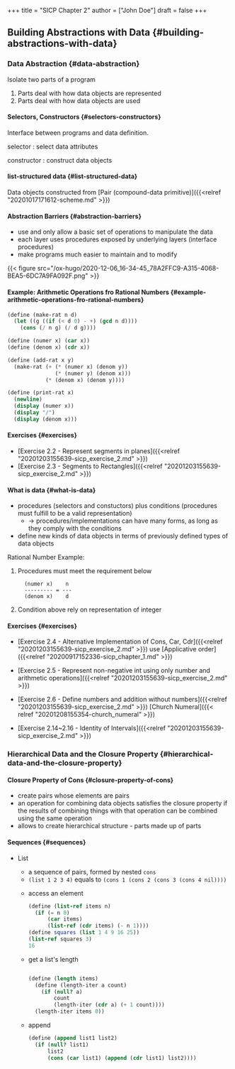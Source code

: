 +++
title = "SICP Chapter 2"
author = ["John Doe"]
draft = false
+++

## Building Abstractions with Data {#building-abstractions-with-data}


### Data Abstraction {#data-abstraction}

Isolate two parts of a program

1.  Parts deal with how data objects are represented
2.  Parts deal with how data objects are used


#### Selectors, Constructors {#selectors-constructors}

Interface between programs and data definition.

selector
: select data attributes

constructor
: construct data objects


#### list-structured data {#list-structured-data}

Data objects constructed from [Pair (compound-data primitive)]({{<relref "20201017171612-scheme.md" >}})


#### Abstraction Barriers {#abstraction-barriers}

-   use and only allow a basic set of operations to manipulate the data
-   each layer uses procedures exposed by underlying layers (interface procedures)
-   make programs much easier to maintain and to modify

{{< figure src="/ox-hugo/2020-12-06_16-34-45_78A2FFC9-A315-4068-BEA5-6DC7A9FA092F.png" >}}


#### Example: Arithmetic Operations fro Rational Numbers {#example-arithmetic-operations-fro-rational-numbers}

```scheme
(define (make-rat n d)
  (let ((g ((if (< d 0) - +) (gcd n d))))
    (cons (/ n g) (/ d g))))

(define (numer x) (car x))
(define (denom x) (cdr x))

(define (add-rat x y)
  (make-rat (+ (* (numer x) (denom y))
               (* (numer y) (denom x)))
            (* (denom x) (denom y))))

(define (print-rat x)
  (newline)
  (display (numer x))
  (display "/")
  (display (denom x)))
```


#### Exercises {#exercises}

-   [Exercise 2.2 - Represent segments in planes]({{<relref "20201203155639-sicp_exercise_2.md" >}})
-   [Exercise 2.3 - Segments to Rectangles]({{<relref "20201203155639-sicp_exercise_2.md" >}})


#### What is data {#what-is-data}

-   procedures (selectors and constuctors)
    plus conditions (procedures must fulfill to be a valid representation)
    -   -> procedures/implementations can have many forms, as long as they comply with the conditions
-   define new kinds of data objects in terms of previously defined types of data objects

Rational Number Example:

1.  Procedures must meet the requirement below

    ```nil
      (numer x)    n
      --------- = ---
      (denom x)    d
    ```
2.  Condition above rely on representation of integer


#### Exercises {#exercises}

-   [Exercise 2.4 - Alternative Implementation of Cons, Car, Cdr]({{<relref "20201203155639-sicp_exercise_2.md" >}})
    use [Applicative order]({{<relref "20200917152336-sicp_chapter_1.md" >}})

-   [Exercise 2.5 - Represent non-negative int using only number and arithmetic operations]({{<relref "20201203155639-sicp_exercise_2.md" >}})

-   [Exercise 2.6 - Define numbers and addition without numbers]({{<relref "20201203155639-sicp_exercise_2.md" >}})
    [Church Numeral]({{< relref "20201208155354-church_numeral" >}})

-   [Exercise 2.14~2.16 - Identity of Intervals]({{<relref "20201203155639-sicp_exercise_2.md" >}})


### Hierarchical Data and the Closure Property {#hierarchical-data-and-the-closure-property}


#### Closure Property of Cons {#closure-property-of-cons}

-   create pairs whose elements are pairs
-   an operation for combining data objects satisfies the closure property
    if the results of combining things with that operation can be combined using the same operation
-   allows to create hierarchical structure - parts made up of parts


#### Sequences {#sequences}

<!--list-separator-->

-  List

    -   a sequence of pairs, formed by nested `cons`
    -   `(list 1 2 3 4)` equals to `(cons 1 (cons 2 (cons 3 (cons 4 nil))))`

    <!--list-separator-->

    -  access an element

        ```scheme
        (define (list-ref items n)
          (if (= n 0)
              (car items)
              (list-ref (cdr items) (- n 1))))
        (define squares (list 1 4 9 16 25))
        (list-ref squares 3)
        16
        ```

    <!--list-separator-->

    -  get a list's length

        ```scheme

        ```

        ```scheme
        (define (length items)
          (define (length-iter a count)
            (if (null? a)
                count
                (length-iter (cdr a) (+ 1 count))))
          (length-iter items 0))
        ```

    <!--list-separator-->

    -  append

        ```scheme
        (define (append list1 list2)
          (if (null? list1)
              list2
              (cons (car list1) (append (cdr list1) list2))))
        ```
